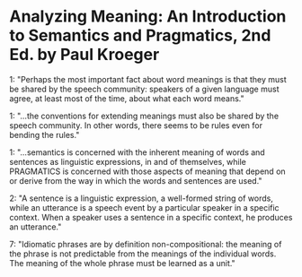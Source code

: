 # Analyzing Meaning: An Introduction to Semantics and Pragmatics, 2nd Ed. by Paul Kroeger

1: "Perhaps the most important fact about word meanings is that they must be shared by the speech community: speakers of a given language must agree, at least most of the time, about what each word means."

1: "...the conventions for extending meanings must also be shared by the speech community. In other words, there seems to be rules even for bending the rules."

1: "...semantics is concerned with the inherent meaning of words and sentences as linguistic expressions, in and of themselves, while PRAGMATICS is concerned with those aspects of meaning that depend on or derive from the way in which the words and sentences are used."

2: "A sentence is a linguistic expression, a well-formed string of words, while an utterance is a speech event by a particular speaker in a specific context. When a speaker uses a sentence in a specific context, he produces an utterance."

7: "Idiomatic phrases are by definition non-compositional: the meaning of the phrase is not predictable from the meanings of the individual words. The meaning of the whole phrase must be learned as a unit."
